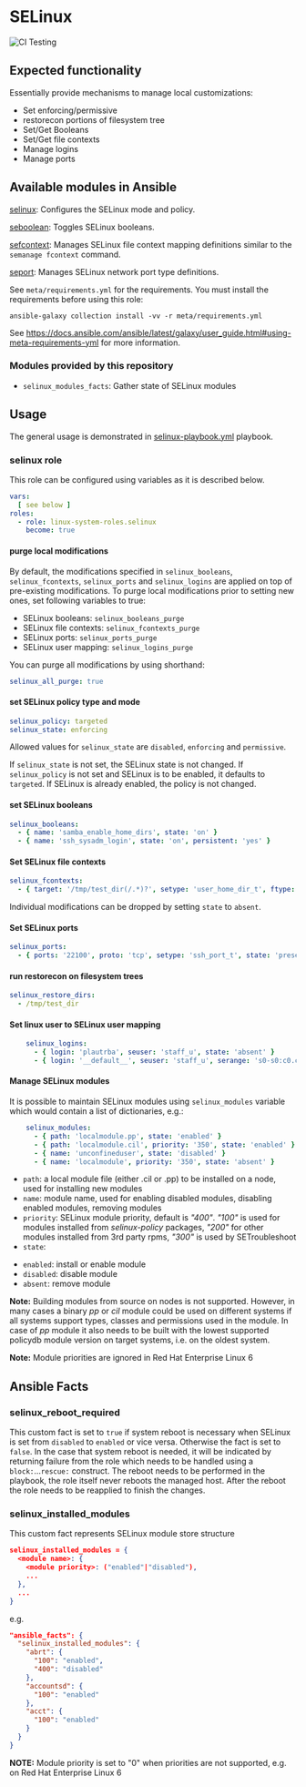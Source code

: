 # SELinux
![CI Testing](https://github.com/linux-system-roles/selinux/workflows/tox/badge.svg)

## Expected functionality

Essentially provide mechanisms to manage local customizations:

* Set enforcing/permissive
* restorecon portions of filesystem tree
* Set/Get Booleans
* Set/Get file contexts
* Manage logins
* Manage ports

## Available modules in Ansible

[selinux](http://docs.ansible.com/ansible/selinux_module.html): Configures the
SELinux mode and policy.

[seboolean](http://docs.ansible.com/ansible/seboolean_module.html): Toggles SELinux booleans.

[sefcontext](http://docs.ansible.com/ansible/sefcontext_module.html): Manages
SELinux file context mapping definitions similar to the `semanage fcontext`
command.

[seport](http://docs.ansible.com/ansible/seport_module.html): Manages SELinux
network port type definitions.

See `meta/requirements.yml` for the requirements.  You must install the
requirements before using this role:
```
ansible-galaxy collection install -vv -r meta/requirements.yml
```
See
https://docs.ansible.com/ansible/latest/galaxy/user_guide.html#using-meta-requirements-yml
for more information.

### Modules provided by this repository

* `selinux_modules_facts`: Gather state of SELinux modules

## Usage

The general usage is demonstrated in [selinux-playbook.yml](examples/selinux-playbook.yml) playbook.

### selinux role

This role can be configured using variables as it is described below.

```yaml
vars:
  [ see below ]
roles:
  - role: linux-system-roles.selinux
    become: true
```

#### purge local modifications

By default, the modifications specified in `selinux_booleans`, `selinux_fcontexts`,
`selinux_ports` and `selinux_logins` are applied on top of pre-existing modifications.
To purge local modifications prior to setting new ones, set following variables to true:

- SELinux booleans: `selinux_booleans_purge`
- SELinux file contexts: `selinux_fcontexts_purge`
- SELinux ports: `selinux_ports_purge`
- SELinux user mapping: `selinux_logins_purge`

You can purge all modifications by using shorthand:

```yaml
selinux_all_purge: true
```

#### set SELinux policy type and mode

```yaml
selinux_policy: targeted
selinux_state: enforcing
```
Allowed values for `selinux_state` are `disabled`, `enforcing` and `permissive`.

If `selinux_state` is not set, the SELinux state is not changed.
If `selinux_policy` is not set and SELinux is to be enabled, it defaults to `targeted`. 
If SELinux is already enabled, the policy is not changed.

#### set SELinux booleans

```yaml
selinux_booleans:
  - { name: 'samba_enable_home_dirs', state: 'on' }
  - { name: 'ssh_sysadm_login', state: 'on', persistent: 'yes' }
```

#### Set SELinux file contexts

```yaml
selinux_fcontexts:
  - { target: '/tmp/test_dir(/.*)?', setype: 'user_home_dir_t', ftype: 'd', state: 'present' }
```

Individual modifications can be dropped by setting `state` to `absent`.

#### Set SELinux ports

```yaml
selinux_ports:
  - { ports: '22100', proto: 'tcp', setype: 'ssh_port_t', state: 'present' }
```

#### run restorecon on filesystem trees

```yaml
selinux_restore_dirs:
  - /tmp/test_dir
```

#### Set linux user to SELinux user mapping

```yaml
    selinux_logins:
      - { login: 'plautrba', seuser: 'staff_u', state: 'absent' }
      - { login: '__default__', seuser: 'staff_u', serange: 's0-s0:c0.c1023', state: 'present' }
```

#### Manage SELinux modules

It is possible to maintain SELinux modules using `selinux_modules` variable which would contain a list of dictionaries, e.g.:

```yaml
    selinux_modules:
      - { path: 'localmodule.pp', state: 'enabled' }
      - { path: 'localmodule.cil', priority: '350', state: 'enabled' }
      - { name: 'unconfineduser', state: 'disabled' }
      - { name: 'localmodule', priority: '350', state: 'absent' }
```

  - `path`: a local module file (either .cil or .pp) to be installed on a node, used for installing new modules
  - `name`: module name, used for enabling disabled modules, disabling enabled modules, removing modules
  - `priority`: SELinux module priority, default is *"400"*. *"100"* is used for modules installed from *selinux-policy* packages, *"200"* for other modules installed from 3rd party rpms, *"300"* is used by SETroubleshoot
  - `state`:
  * `enabled`: install or enable module
  * `disabled`: disable module
  * `absent`: remove module

**Note:** Building modules from source on nodes is not supported.
However, in many cases a binary *pp* or *cil* module could be used on different systems if all systems support
types, classes and permissions used in the module.
In case of *pp* module it also needs to be built with the lowest supported policydb module version on target systems,
i.e. on the oldest system.

**Note:** Module priorities are ignored in Red Hat Enterprise Linux 6

## Ansible Facts

### selinux\_reboot\_required

This custom fact is set to `true` if system reboot is necessary when SELinux is set from `disabled` to `enabled` or vice versa.  Otherwise the fact is set to `false`.  In the case that system reboot is needed, it will be indicated by returning failure from the role which needs to be handled using a `block:`...`rescue:` construct. The reboot needs to be performed in the playbook, the role itself never reboots the managed host. After the reboot the role needs to be reapplied to finish the changes.

### selinux\_installed\_modules

This custom fact represents SELinux module store structure

``` json
selinux_installed_modules = {
  <module name>: {
    <module priority>: ("enabled"|"disabled"),
    ...
  },
  ...
}
```

e.g.

``` json
"ansible_facts": {
  "selinux_installed_modules": {
    "abrt": {
      "100": "enabled",
      "400": "disabled"
    },
    "accountsd": {
      "100": "enabled"
    },
    "acct": {
      "100": "enabled"
    }
  }
}
```

**NOTE:** Module priority is set to "0" when priorities are not supported, e.g. on Red Hat Enterprise Linux 6
